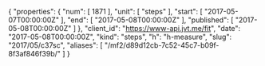 {
  "properties": {
    "num": [
      1871
    ],
    "unit": [
      "steps"
    ],
    "start": [
      "2017-05-07T00:00:00Z"
    ],
    "end": [
      "2017-05-08T00:00:00Z"
    ],
    "published": [
      "2017-05-08T00:00:00Z"
    ]
  },
  "client_id": "https://www-api.jvt.me/fit",
  "date": "2017-05-08T00:00:00Z",
  "kind": "steps",
  "h": "h-measure",
  "slug": "2017/05/c37sc",
  "aliases": [
    "/mf2/d89d12cb-7c52-45c7-b09f-8f3af846f39b/"
  ]
}
